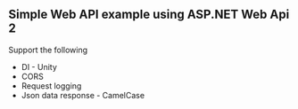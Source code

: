 ## Simple Web API example using ASP.NET Web Api 2

Support the following

* DI - Unity
* CORS
* Request logging 
* Json data response - CamelCase